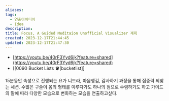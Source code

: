 ```yaml
---
aliases: 
tags:
  - 연출아이디어
  - Idea
description: 
title: Focus, A Guided Meditaion Unofficial Visualizer 계획
created: 2023-12-17T21:44:45
updated: 2023-12-17T21:47:30
---
```

- [https://youtu.be/40rF3Yyd6jk?feature=shared](https://youtu.be/40rF3Yyd6jk?feature=shared)  
- [[0090 Bucket Lists 🪣|bucketlist]]
  
15분동안 속성으로 진행되는 요가 니드라, 마음챙김, 감사하기 과정을 통해 집중력 되찾는 세션. 수많은 구슬이 몸의 형태를 이루다가도 하나의 점으로 수렴하기도 하고 가이드의 말에 따라 다양한 모습으로 변화하는 모습을 연출하고싶다.
